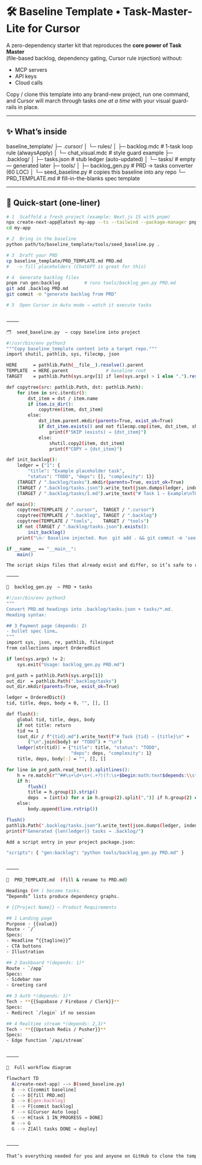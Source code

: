 # 🛠️ Baseline Template  •  Task-Master-Lite for Cursor

A zero-dependency starter kit that reproduces the **core power of Task Master**  
(file-based backlog, dependency gating, Cursor rule injection) without:

* MCP servers
* API keys
* Cloud calls

Copy / clone this template into any brand-new project, run one command, and Cursor will march through tasks *one at a time* with your visual guard-rails in place.

---

## ✨  What’s inside

baseline_template/
├─ .cursor/
│  └─ rules/
│     ├─ backlog.mdc        # 1-task loop rule  (alwaysApply)
│     └─ chat_visual.mdc    # style guard example
├─ .backlog/
│  ├─ tasks.json            # stub ledger (auto-updated)
│  └─ tasks/                # empty — generated later
├─ tools/
│  ├─ backlog_gen.py        # PRD → tasks converter  (60 LOC)
│  └─ seed_baseline.py      # copies this baseline into any repo
└─ PRD_TEMPLATE.md          # fill-in-the-blanks spec template

---

## 🚀 Quick-start (one-liner)

```bash
# 1  Scaffold a fresh project (example: Next.js 15 with pnpm)
npx create-next-app@latest my-app --ts --tailwind --package-manager pnpm
cd my-app

# 2  Bring in the baseline
python path/to/baseline_template/tools/seed_baseline.py .

# 3  Draft your PRD
cp baseline_template/PRD_TEMPLATE.md PRD.md
#   -> fill placeholders (ChatGPT is great for this)

# 4  Generate backlog files
pnpm run gen:backlog         # runs tools/backlog_gen.py PRD.md
git add .backlog PRD.md
git commit -m "generate backlog from PRD"

# 5  Open Cursor in Auto mode → watch it execute tasks


⸻

🗂️  seed_baseline.py  — copy baseline into project

#!/usr/bin/env python3
"""Copy baseline_template content into a target repo."""
import shutil, pathlib, sys, filecmp, json

HERE      = pathlib.Path(__file__).resolve().parent
TEMPLATE  = HERE.parent              # baseline root
TARGET    = pathlib.Path(sys.argv[1] if len(sys.argv) > 1 else ".").resolve()

def copytree(src: pathlib.Path, dst: pathlib.Path):
    for item in src.iterdir():
        dst_item = dst / item.name
        if item.is_dir():
            copytree(item, dst_item)
        else:
            dst_item.parent.mkdir(parents=True, exist_ok=True)
            if dst_item.exists() and not filecmp.cmp(item, dst_item, shallow=False):
                print(f"SKIP (exists) → {dst_item}")
            else:
                shutil.copy2(item, dst_item)
                print(f"COPY → {dst_item}")

def init_backlog():
    ledger = {"1": {
        "title": "Example placeholder task",
        "status": "TODO", "deps": [], "complexity": 1}}
    (TARGET / ".backlog/tasks").mkdir(parents=True, exist_ok=True)
    (TARGET / ".backlog/tasks.json").write_text(json.dumps(ledger, indent=2))
    (TARGET / ".backlog/tasks/1.md").write_text("# Task 1 – Example\nTODO\n")

def main():
    copytree(TEMPLATE / ".cursor",  TARGET / ".cursor")
    copytree(TEMPLATE / ".backlog", TARGET / ".backlog")
    copytree(TEMPLATE / "tools",    TARGET / "tools")
    if not (TARGET / ".backlog/tasks.json").exists():
        init_backlog()
    print("\n✅ Baseline injected. Run  git add . && git commit -m 'seed baseline'")

if __name__ == "__main__":
    main()

The script skips files that already exist and differ, so it’s safe to rerun.

⸻

📄  backlog_gen.py  — PRD ➜ tasks

#!/usr/bin/env python3
"""
Convert PRD.md headings into .backlog/tasks.json + tasks/*.md.
Heading syntax:

## 3 Payment page (depends: 2)
- bullet spec line…
"""
import sys, json, re, pathlib, fileinput
from collections import OrderedDict

if len(sys.argv) != 2:
    sys.exit("Usage: backlog_gen.py PRD.md")

prd_path = pathlib.Path(sys.argv[1])
out_dir  = pathlib.Path(".backlog/tasks")
out_dir.mkdir(parents=True, exist_ok=True)

ledger = OrderedDict()
tid, title, deps, body = 0, "", [], []

def flush():
    global tid, title, deps, body
    if not title: return
    tid += 1
    (out_dir / f"{tid}.md").write_text(f"# Task {tid} – {title}\n" +
        ("\n".join(body) or "TODO") + "\n")
    ledger[str(tid)] = {"title": title, "status": "TODO",
                        "deps": deps, "complexity": 1}
    title, deps, body[:] = "", [], []

for line in prd_path.read_text().splitlines():
    h = re.match(r"^##\s+\d+\s+(.+?)(?:\s+$begin:math:text$depends:\\s*([\\d,\\s]+)$end:math:text$)?$", line)
    if h:
        flush()
        title = h.group(1).strip()
        deps  = [int(x) for x in h.group(2).split(",")] if h.group(2) else []
    else:
        body.append(line.rstrip())

flush()
pathlib.Path(".backlog/tasks.json").write_text(json.dumps(ledger, indent=2))
print(f"Generated {len(ledger)} tasks → .backlog/")

Add a script entry in your project package.json:

"scripts": { "gen:backlog": "python tools/backlog_gen.py PRD.md" }


⸻

📝  PRD_TEMPLATE.md  (fill & rename to PRD.md)

Headings (## ) become tasks.
“Depends” lists produce dependency graphs.

# {{Project Name}} – Product Requirements

## 1 Landing page
Purpose · {{value}}  
Route · `/`  
Specs:  
- Headline “{{tagline}}”  
- CTA buttons  
- Illustration

## 2 Dashboard *(depends: 1)*
Route · `/app`  
Specs:  
- Sidebar nav  
- Greeting card  

## 3 Auth *(depends: 1)*
Tech · **{{Supabase / Firebase / Clerk}}**  
Specs:  
- Redirect `/login` if no session  

## 4 Realtime stream *(depends: 2,3)*
Tech · **{{Upstash Redis / Pusher}}**  
Specs:  
- Edge function `/api/stream`


⸻

🔄  Full workflow diagram

flowchart TD
  A[create-next-app] --> B(seed_baseline.py)
  B --> C[commit baseline]
  C --> D[fill PRD.md]
  D --> E[gen:backlog]
  E --> F[commit backlog]
  F --> G[Cursor Auto loop]
  G --> H[task 1 IN_PROGRESS → DONE]
  H --> G
  G --> Z[All tasks DONE → deploy]


⸻

That’s everything needed for you and anyone on GitHub to clone the template, generate backlogs from a PRD in seconds, and let Cursor execute tasks safely.